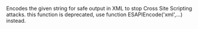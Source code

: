 Encodes the given string for safe output in XML to stop Cross Site Scripting attacks.
		this function is deprecated, use function ESAPIEncode('xml',...) instead.
